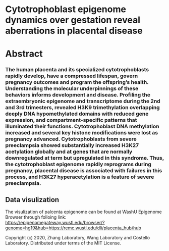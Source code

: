 
# Cytotrophoblast epigenome dynamics over gestation reveal aberrations in placental disease

# Abstract

### The human placenta and its specialized cytotrophoblasts rapidly develop, have a compressed lifespan, govern pregnancy outcomes and program the offspring’s health. Understanding the molecular underpinnings of these behaviors informs development and disease. Profiling the extraembryonic epigenome and transcriptome during the 2nd and 3rd trimesters, revealed H3K9 trimethylation overlapping deeply DNA hypomethylated domains with reduced gene expression, and compartment-specific patterns that illuminated their functions. Cytotrophoblast DNA methylation increased and several key histone modifications were lost as pregnancy advanced. Cytotrophoblasts from severe preeclampsia showed substantially increased H3K27 acetylation globally and at genes that are normally downregulated at term but upregulated in this syndrome. Thus, the cytotrophoblast epigenome rapidly reprograms during pregnancy, placental disease is associated with failures in this process, and H3K27 hyperacetylation is a feature of severe preeclampsia.


## Data visulization
The visulization of palcenta epigenome can be found at WashU Epigenome Browser through folloing link:
https://epigenomegateway.wustl.edu/browser/?genome=hg19&hub=https://remc.wustl.edu/dli/placenta_hub/hub 


Copyright (c) 2020, Zhang Laboratory, Wang Laboratory and Costello Laboratory.
Distributed under terms of the MIT License.

